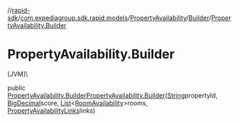 //[rapid-sdk](../../../../index.md)/[com.expediagroup.sdk.rapid.models](../../index.md)/[PropertyAvailability](../index.md)/[Builder](index.md)/[PropertyAvailability.Builder](-property-availability.-builder.md)

# PropertyAvailability.Builder

[JVM]\

public [PropertyAvailability.Builder](index.md)[PropertyAvailability.Builder](-property-availability.-builder.md)([String](https://docs.oracle.com/javase/8/docs/api/java/lang/String.html)propertyId, [BigDecimal](https://docs.oracle.com/javase/8/docs/api/java/math/BigDecimal.html)score, [List](https://docs.oracle.com/javase/8/docs/api/java/util/List.html)&lt;[RoomAvailability](../../-room-availability/index.md)&gt;rooms, [PropertyAvailabilityLinks](../../-property-availability-links/index.md)links)
